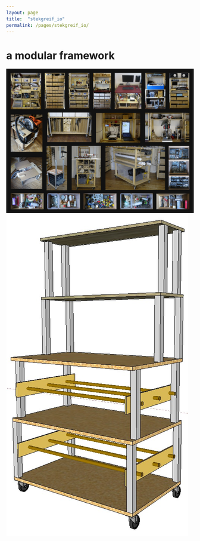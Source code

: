 ```yaml
---
layout: page
title:  "stekgreif_io"
permalink: /pages/stekgreif_io/
---
```


# a modular framework

![demo: workshop](../images/workshop_demo.jpg)
![demo: wagen](../images/wagen_01.jpg)



